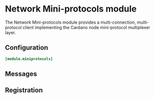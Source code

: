 # Network Mini-protocols module

The Network Mini-protocols module provides a multi-connection, multi-protocol
client implementing the Cardano node mini-protocol multiplexer layer.

## Configuration

```toml
[module.miniprotocols]
```

## Messages


## Registration


